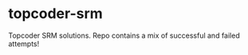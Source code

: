topcoder-srm
============

Topcoder SRM solutions. Repo contains a mix of successful and failed attempts!
